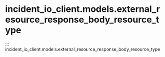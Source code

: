 # incident_io_client.models.external_resource_response_body_resource_type

::: incident_io_client.models.external_resource_response_body_resource_type